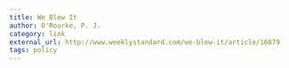 ```yaml
---
title: We Blew It
author: O'Rourke, P. J.
category: link
external_url: http://www.weeklystandard.com/we-blew-it/article/16879
tags: policy
---
```

